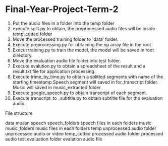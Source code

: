 # Final-Year-Project-Term-2

1. Put the audio files in a folder into the temp folder
2. execute split.py to obtain, the preprocessed audio files will be inside temp_cutted folder
3. Move the processed training folder to 'data' folder.
4. Execute preprocessing.py for obtaining the np array file in the root
5. Execut training.py to train the model, the model will be saved in root directory.
6. Move the evaluation audio file folder into test folder.
7. Execute evalution.py to obtain a spreadsheet of the result and a result.txt file for application processing.
8. Execute trime_by_time.py to obtain a splitted segments with name of the starting timestamp.Speech segment will saved in for_transcript folder. Music will saved in music_extracted folder.
9. Execute google_speech.py to obtain transcript of each segment.
10. Execute transcript_to _subtitle.py to obtain subtitle file for the evaluation audio.

File structure

data
  musan
    speech
       speech_folders
          speech files in each folders
    music
        music_folders
          music files in each folders
temp
  unprocessed audio folder
    unprocessed audio or video
temp_cutted
  processed audio folder
    processed audio
test
  evaluation folder
    evalation audio file
    
